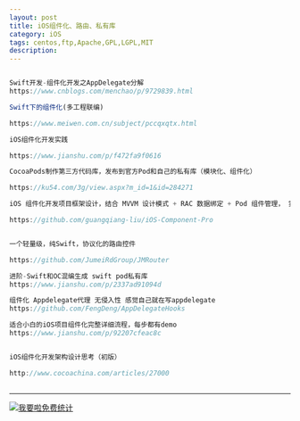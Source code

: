```yaml
---
layout: post
title: iOS组件化、路由、私有库
category: iOS
tags: centos,ftp,Apache,GPL,LGPL,MIT
description: 
---
```


```javascript

Swift开发-组件化开发之AppDelegate分解
https://www.cnblogs.com/menchao/p/9729839.html

Swift下的组件化(多工程联编)

https://www.meiwen.com.cn/subject/pccqxqtx.html

iOS组件化开发实践

https://www.jianshu.com/p/f472fa9f0616

CocoaPods制作第三方代码库，发布到官方Pod和自己的私有库（模块化、组件化）

https://ku54.com/3g/view.aspx?m_id=1&id=284271

iOS 组件化开发项目框架设计，结合 MVVM 设计模式 + RAC 数据绑定 + Pod 组件管理， 实现一套实战性的iOS组件化框架

https://github.com/guangqiang-liu/iOS-Component-Pro


一个轻量级，纯Swift，协议化的路由控件

https://github.com/JumeiRdGroup/JMRouter

进阶-Swift和OC混编生成 swift pod私有库
https://www.jianshu.com/p/2337ad91094d

组件化 Appdelegate代理 无侵入性 感觉自己就在写appdelegate
https://github.com/FengDeng/AppDelegateHooks

适合小白的iOS项目组件化完整详细流程，每步都有demo
https://www.jianshu.com/p/92207cfeac8c


iOS组件化开发架构设计思考（初版）

http://www.cocoachina.com/articles/27000



```



---


<script language="javascript" type="text/javascript" src="//js.users.51.la/19176892.js"></script>
<noscript><a href="//www.51.la/?19176892" target="_blank"><img alt="&#x6211;&#x8981;&#x5566;&#x514D;&#x8D39;&#x7EDF;&#x8BA1;" src="//img.users.51.la/19176892.asp" style="border:none" /></a></noscript>

